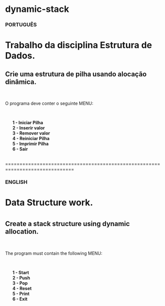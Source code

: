 # dynamic-stack
<h3>PORTUGUÊS</h3>
<h1>Trabalho da disciplina Estrutura de Dados.</h1>

<h2>Crie uma estrutura de pilha usando alocação dinâmica. </h2><br>
<p>O programa deve conter o seguinte MENU: </p><br>
<strong>
  <ol>
  1 - Iniciar Pilha <br>
  2 - Inserir valor <br>
  3 - Remover valor <br>
  4 - Reiniciar Pilha <br>
  5 - Imprimir Pilha <br>
  6 - Sair <br>
  </ol>
</strong>


<br>==============================================================================<br>

<h3>ENGLISH</h3>
<h1>Data Structure work.<h1>
  
<h2>Create a stack structure using dynamic allocation.</h2><br>

<p>The program must contain the following MENU:</p><br>
<strong>
  <ol>
    1 - Start <br>
    2 - Push <br>
    3 - Pop  <br>
    4 - Reset <br>
    5 - Print <br>
    6 - Exit <br>
  </ol>
</strong>
